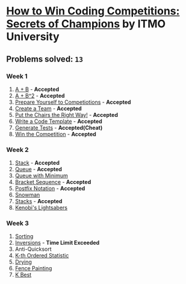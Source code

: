# [How to Win Coding Competitions: Secrets of Champions](https://www.edx.org/course/how-win-coding-competitions-secrets-itmox-i2cpx-0) by ITMO University

## Problems solved: `13`

### Week 1
1. [A + B](https://github.com/k0syan/edX/tree/master/ITMOx%20-%20How%20to%20Win%20Coding%20Competitions/Week%201/A%2BB) - **Accepted**
2. [A + B^2](https://github.com/k0syan/edX/tree/master/ITMOx%20-%20How%20to%20Win%20Coding%20Competitions/Week%201/A%2BB2) - **Accepted**
3. [Prepare Yourself to Competiotions](https://github.com/k0syan/edX/tree/master/ITMOx%20-%20How%20to%20Win%20Coding%20Competitions/Week%201/Prepare%20Yourself%20To%20Competitions) - **Accepted**
4. [Create a Team](https://github.com/k0syan/edX/tree/master/ITMOx%20-%20How%20to%20Win%20Coding%20Competitions/Week%201/Create%20A%20Team) - **Accepted**
5. [Put the Chairs the Right Way!](https://github.com/k0syan/edX/tree/master/ITMOx%20-%20How%20to%20Win%20Coding%20Competitions/Week%201/Put%20The%20Chairs%20The%20Right%20Way) - **Accepted**
6. [Write a Code Template](https://github.com/k0syan/edX/tree/master/ITMOx%20-%20How%20to%20Win%20Coding%20Competitions/Week%201/Write%20A%20Code%20Template) - **Accepted**
7. [Generate Tests](https://github.com/k0syan/edX/tree/master/ITMOx%20-%20How%20to%20Win%20Coding%20Competitions/Week%201/Generate%20Tests) - **Accepted(Cheat)**
8. [Win the Competition](https://github.com/k0syan/edX/tree/master/ITMOx%20-%20How%20to%20Win%20Coding%20Competitions/Week%201/Win%20The%20Competition) - **Accepted**

### Week 2
1. [Stack](https://github.com/k0syan/edX/tree/master/ITMOx%20-%20How%20to%20Win%20Coding%20Competitions/Week%202/Stack) - **Accepted**
2. [Queue](https://github.com/k0syan/edX/tree/master/ITMOx%20-%20How%20to%20Win%20Coding%20Competitions/Week%202/Queue) - **Accepted**
3. [Queue with Minimum]()
4. [Bracket Sequence](https://github.com/k0syan/edX/tree/master/ITMOx%20-%20How%20to%20Win%20Coding%20Competitions/Week%202/Bracket%20Sequence) - **Accepted**
5. [Postfix Notation](https://github.com/k0syan/edX/tree/master/ITMOx%20-%20How%20to%20Win%20Coding%20Competitions/Week%202/Postfix%20Notation) - **Accepted**
6. [Snowman]()
7. [Stacks](https://github.com/k0syan/edX/tree/master/ITMOx%20-%20How%20to%20Win%20Coding%20Competitions/Week%202/Stacks) - **Accepted**
8. [Kenobi's Lightsabers]()

### Week 3
1. [Sorting](https://github.com/k0syan/edX/tree/master/ITMOx%20-%20How%20to%20Win%20Coding%20Competitions/Week%203/Sorting)
2. [Inversions](https://github.com/k0syan/edX/tree/master/ITMOx%20-%20How%20to%20Win%20Coding%20Competitions/Week%203/Inversions) - **Time Limit Exceeded**
3. Anti-Quicksort
4. [K-th Ordered Statistic]()
5. [Drying]()
6. [Fence Painting]()
7. [K Best]()
